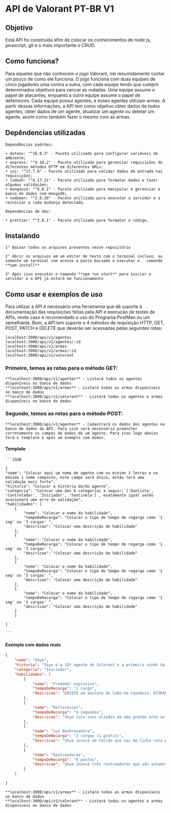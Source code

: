 # API de Valorant PT-BR V1

## Objetivo

Está API foi construída afim de colocar os conhecimentos de node js, javascript, git e o mais importante o CRUD.

## Como funciona?

Para aqueles que não conhecem o jogo Valorant, irei resumidamente contar um pouco de como ele funciona. O jogo funciona com duas equipes de cinco jogadores uma contra a outra, com cada equipe tendo que cumprir determinados objetivos para vencer as rodadas. Uma equipe assume o papel de atacantes, enquanto a outra equipe assume o papel de defensores. Cada equipe possui agentes, e esses agentes utilizam armas. A partir dessas informações, a API tem como objetivo obter dados de todos agentes, obter dados de um agente, atualizar um agente ou deletar um agente, assim como também fazer o mesmo com as armas.

## Depêndencias utilizadas

    Dependências padrões:

    • dotenv: "^16.0.3" - Pacote utilizado para configurar variáveis de ambiente;
    • express: "^4.18.2" - Pacote utilizado para gerenciar requisições de diferentes métodos HTTP em diferentes URLs;
    • joi: "^17.7.0" - Pacote utilizado para validar dados de entrada nas requisições;
    • lodash: "^4.17.21" - Pacote utilizado para formatar dados e fazer algumas validações;
    • mongoose: "^6.8.2" - Pacote utilizado para manipular e gerenciar o banco de dados com mongodb;
    • nodemon: "^2.0.20" - Pacote utilizado para executar o servidor e o reiniciar a cada mudança detectada.

    Dependências de dev:

    • prettier: "^2.8.1" - Pacote utilizado para formatar o código.

## Instalando

    1° Baixar todos os arquivos presentes nesse repositório

    2° Abrir os arquivos em um editor de texto com o terminal incluso, ou somente um terminal com acesso a pasta baixada e executar o   comando **npm install**

    3° Após isso executar o comando **npm run start** para iniciar o servidor e a API já estará em funcionamento

## Como usar e exemplos de uso

Para utilizar a API é necessário uma ferramenta que dê suporte à documentação das requisições feitas pela API e execução de testes de APIs, neste caso é recomendado o uso do Programa PostMan ou um semelhante. Bom, a API tem suporte a 4 métodos de requisição HTTP, GET, POST, PATCH e DELETE que deverão ser acessadas pelas seguintes rotas:

    localhost:3000/api/v1/agentes
    localhost:3000/api/v1/agentes/:id
    localhost:3000/api/v1/armas
    localhost:3000/api/v1/armas/:id
    localhost:3000/api/v1/valorant

### Primeiro, temos as rotas para o método GET:

    **localhost:3000/api/v1/agentes** - Listará todos os agentes disponíveis no banco de dados
    **localhost:3000/api/v1/armas** - Listará todas as armas disponíveis no banco de dados
    **localhost:3000/api/v1/valorant** - Listará todos os agentes e armas disponíveis no banco de dados

### Segundo, temos as rotas para o método POST:

    **localhost:3000/api/v1/agentes** - Cadastrará os dados dos agentes no banco de dados da API. Para isso será necessário preencher corretamente os campos de dados de um agente. Para isso logo abaixo terá o template e após um exemplo com dados.

#### Template

    ```JSON

    {
    "nome": "Colocar aqui um nome de agente com no minimo 3 letras e no máximo 1 nome composto, este campo será único, então terá uma validação mais forte",
    "historia": "Colocar a história da/do agente",
    "categoria": "Colocar uma das 6 categorias a seguir: ['Duelista', 'Controlador', 'Iniciador', 'Sentinela'] , exatamente igual senão ocasionará ume erro de validação",
    "habilidades": [
        {
            "nome": "Colocar o nome da habilidade",
            "tempoDeRecarga": "Colocar o tipo de tempo de regarga como '1 seg' ou '3 cargas' ",
            "descricao": "Colocar uma descrição de habilidade"
        },
        {
            "nome": "Colocar o nome da habilidade",
            "tempoDeRecarga": "Colocar o tipo de tempo de regarga como '1 seg' ou '3 cargas' ",
            "descricao": "Colocar uma descrição de habilidade"
        },
        {
            "nome": "Colocar o nome da habilidade",
            "tempoDeRecarga": "Colocar o tipo de tempo de regarga como '1 seg' ou '3 cargas' ",
            "descricao": "Colocar uma descrição de habilidade"
        },
        {
            "nome": "Colocar o nome da habilidade",
            "tempoDeRecarga": "Colocar o tipo de tempo de regarga como '1 seg' ou '3 cargas' ",
            "descricao": "Colocar uma descrição de habilidade"
        }
        ]

    }

    ```

#### Exemplo com dados reais

```JSON
{
    "nome": "Skye",
    "historia": "Skye é a 13º agente de Valorant e a primeira vindo da Austrália. Chamada por Sage para ajudar a salvar o mundo, ela está se juntando às forças do futuro próximo da Terra e compartilhando sua experiência em vida selvagem no campo de batalha. Skye definitivamente não é um fragger.",
    "categoria": "Iniciador",
    "habilidades": [
        {
            "nome": "Predador explosivo",
            "tempoDeRecarga": "1 carga",
            "descricao": "EQUIPE um amuleto de lobo-da-tasmânia. DISPARE para enviar e controlar esse predador. Enquanto estiver no controle, DISPARE para saltar para a frente. O lobo gera uma explosão e causa dano aos inimigos diretamente atingidos."
        },
        {
            "nome": "Reflorescer",
            "tempoDeRecarga": "4 segundos",
            "descricao": "Skye cura seus aliados em uma grande área ao seu redor. O tempo dura o bastante para restaurar 100 pontos de vida em aproximadamente 4 segundos. O feitiço pode ser usado mais de uma vez, mas o somatório de todas as vezes segue como 4 segundos."
        },
        {
            "nome": "Luz Desbravadora",
            "tempoDeRecarga": "3 cargas (1 grátis)",
            "descricao": "Skye invoca um falcão que sai em linha reta por padrão. Ela também pode controlar o falcão e fazer curvas mantendo o botão esquerdo do mouse pressionado. Se Skye pressionar E novamente antes que o falcão desapareça, o falcão explode e cega os inimigos por 2 segundos. Os jogadores que estão perto do falcão no momento de sua explosão, mas não estão olhando para ele, recebem o flash por 0,5 segundo. Skye vê um marcador de sucesso em sua tela se ela conseguir atordoar um inimigo."
        },
        {
            "nome": "Rastreadores",
            "tempoDeRecarga": "6 pontos",
            "descricao": "Skye invoca três rastreadores que vão automaticamente para os três oponentes mais próximos. Assim como outras magias da agente, eles também podem ser destruídos por inimigos. Se atingirem o alvo, ele ficará cego por 4 segundos. O mesmo jogador só pode ser alvo de um rastreador. Se apenas um ou dois oponentes estiverem vivos, apenas um ou dois rastreadores serão invocados ao invés do padrão de três. O rastreador desaparece se percorrer cerca de metade do mapa sem atingir seu alvo."
        }
    ]

}

```

    **localhost:3000/api/v1/armas** - Listará todas as armas disponíveis no banco de dados
    **localhost:3000/api/v1/valorant** - Listará todos os agentes e armas disponíveis no banco de dados
